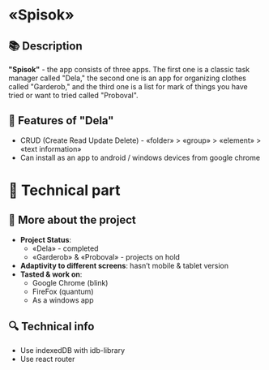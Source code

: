 # «Spisok»
## 📚 Description
  **"Spisok"** - the app consists of three apps. The first one is a classic task manager called "Dela," the second one is an app for organizing clothes called "Garderob," and the third one is a list for mark of things you 
  have tried or want to tried called "Proboval".
## 📑 Features of "Dela"
  *	CRUD (Create Read Update Delete) - «folder» > «group» > «element» > «text information»
  *	Can install as an app to android / windows devices from google chrome
# 🔧 Technical part
## 📖 More about the project
  *	**Project Status**:
    *	«Dela» - completed
    *	«Garderob» & «Proboval» -  projects on hold
  *	**Adaptivity to different screens**: hasn’t mobile & tablet version
  *	**Tasted & work on**:
    *	Google Chrome (blink)
    * FireFox (quantum)
    * As a windows app
## 🔍 Technical info
  *	Use indexedDB with idb-library
  *	Use react router
